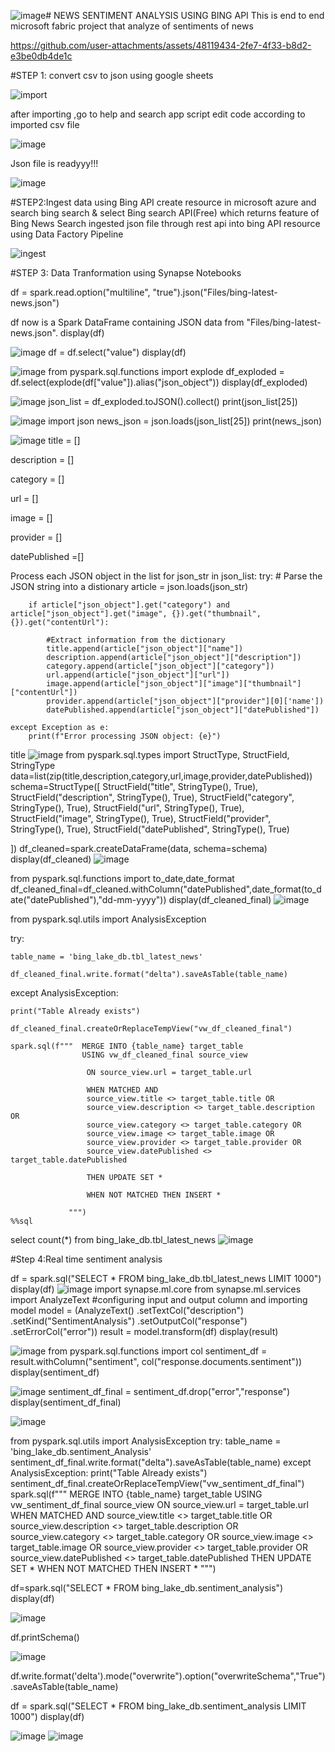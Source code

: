 ![image](https://github.com/user-attachments/assets/a41b9cfe-6d66-4951-bb3a-8a69e132096e)#  NEWS SENTIMENT ANALYSIS USING BING API
This is end to end microsoft fabric project that analyze of sentiments of news

https://github.com/user-attachments/assets/48119434-2fe7-4f33-b8d2-e3be0db4de1c


#STEP 1: convert csv to json using google sheets

![import](https://github.com/user-attachments/assets/6cf0cc03-0b15-4e28-ab10-d188bd820894)

after importing ,go to help and search app script edit code according to imported csv file

![image](https://github.com/user-attachments/assets/2e8310f0-4f22-4f69-861a-ae0290ad2381)

Json file is readyyy!!!

![image](https://github.com/user-attachments/assets/9ad45cdb-22a0-407e-9204-b4fccaf6db5a)

#STEP2:Ingest data using Bing API
create resource in microsoft azure and search bing search & select Bing search API(Free) which returns feature of Bing News Search
ingested json file through rest api into bing API resource using Data Factory Pipeline 

![ingest](https://github.com/user-attachments/assets/b8d59d2b-808d-44b9-a67d-c739c7eef6fe)

#STEP 3: Data Tranformation using Synapse Notebooks 

df = spark.read.option("multiline", "true").json("Files/bing-latest-news.json")

df now is a Spark DataFrame containing JSON data from "Files/bing-latest-news.json".
display(df)

![image](https://github.com/user-attachments/assets/75350b5b-4029-47d9-bbd6-725c917960f6)
df = df.select("value")
display(df)

![image](https://github.com/user-attachments/assets/1dfb5f2b-7d30-4bfc-a507-00a443f842c1)
from pyspark.sql.functions import explode
df_exploded = df.select(explode(df["value"]).alias("json_object"))
display(df_exploded)

![image](https://github.com/user-attachments/assets/79c07309-46f5-4cc2-a498-dcfb2831d05e)
json_list = df_exploded.toJSON().collect()
print(json_list[25])

![image](https://github.com/user-attachments/assets/8f0bd6c8-aedb-4fe3-a80c-e25fef340d02)
import json
news_json = json.loads(json_list[25])
print(news_json)

![image](https://github.com/user-attachments/assets/219437ce-5699-4196-b790-05a0e1fa2640)
title = []

description = []

category = []

url = []

image = []

provider = []

datePublished =[]

Process each JSON object in the list
for json_str in json_list:
    try:
        # Parse the JSON string into a distionary
        article = json.loads(json_str)
        
        if article["json_object"].get("category") and article["json_object"].get("image", {}).get("thumbnail", {}).get("contentUrl"):

            #Extract information from the dictionary
            title.append(article["json_object"]["name"])
            description.append(article["json_object"]["description"])
            category.append(article["json_object"]["category"])
            url.append(article["json_object"]["url"])
            image.append(article["json_object"]["image"]["thumbnail"]["contentUrl"])
            provider.append(article["json_object"]["provider"][0]['name'])
            datePublished.append(article["json_object"]["datePublished"])

    except Exception as e:
        print(f"Error processing JSON object: {e}")
        
  title
  ![image](https://github.com/user-attachments/assets/15576f39-19a6-48c6-8b01-d1bd8d7923d4)
from pyspark.sql.types import StructType, StructField, StringType
data=list(zip(title,description,category,url,image,provider,datePublished))
schema=StructType([
    StructField("title", StringType(), True),
    StructField("description", StringType(), True),
    StructField("category", StringType(), True),
    StructField("url", StringType(), True),
    StructField("image", StringType(), True),
    StructField("provider", StringType(), True),
    StructField("datePublished", StringType(), True)

])
df_cleaned=spark.createDataFrame(data, schema=schema)
display(df_cleaned)
![image](https://github.com/user-attachments/assets/846ccae1-c956-49e5-a78c-2c7082b522ff)

from pyspark.sql.functions import to_date,date_format
df_cleaned_final=df_cleaned.withColumn("datePublished",date_format(to_date("datePublished"),"dd-mm-yyyy"))
display(df_cleaned_final)
![image](https://github.com/user-attachments/assets/4605a94c-e51e-4461-8aaf-9f709f591e06)

from pyspark.sql.utils import AnalysisException

try:

    table_name = 'bing_lake_db.tbl_latest_news'

    df_cleaned_final.write.format("delta").saveAsTable(table_name)

except AnalysisException:

    print("Table Already exists")

    df_cleaned_final.createOrReplaceTempView("vw_df_cleaned_final")

    spark.sql(f"""  MERGE INTO {table_name} target_table
                    USING vw_df_cleaned_final source_view
                     
                     ON source_view.url = target_table.url
                     
                     WHEN MATCHED AND
                     source_view.title <> target_table.title OR
                     source_view.description <> target_table.description OR
                     source_view.category <> target_table.category OR
                     source_view.image <> target_table.image OR
                     source_view.provider <> target_table.provider OR
                     source_view.datePublished <> target_table.datePublished
                     
                     THEN UPDATE SET *
                     
                     WHEN NOT MATCHED THEN INSERT *
                     
                 """)
    %%sql 

select count(*) from bing_lake_db.tbl_latest_news
![image](https://github.com/user-attachments/assets/a63f0681-aaee-475c-b297-7c47480b00f5)

#Step 4:Real time sentiment analysis 

df = spark.sql("SELECT * FROM bing_lake_db.tbl_latest_news LIMIT 1000")
display(df)
![image](https://github.com/user-attachments/assets/57db0b69-0005-47c3-b414-643b06132622)
import synapse.ml.core
from synapse.ml.services import AnalyzeText
#configuring input and output column and importing model
model = (AnalyzeText()
        .setTextCol("description")
        .setKind("SentimentAnalysis")
        .setOutputCol("response")
        .setErrorCol("error"))
result = model.transform(df)
display(result)

![image](https://github.com/user-attachments/assets/e0f0a1e2-df69-4300-b168-a5c76d2671d0)
from pyspark.sql.functions import col
sentiment_df = result.withColumn("sentiment", col("response.documents.sentiment"))
display(sentiment_df)

![image](https://github.com/user-attachments/assets/f84849eb-c76a-431a-8454-a80989a87014)
sentiment_df_final = sentiment_df.drop("error","response")
display(sentiment_df_final)

![image](https://github.com/user-attachments/assets/6aaec8db-cfe1-48c2-9ba3-35452be1f394)

from pyspark.sql.utils import AnalysisException
try:
    table_name = 'bing_lake_db.sentiment_Analysis'
    sentiment_df_final.write.format("delta").saveAsTable(table_name)
except AnalysisException:
    print("Table Already exists")
    sentiment_df_final.createOrReplaceTempView("vw_sentiment_df_final")
    spark.sql(f"""  MERGE INTO {table_name} target_table
                    USING vw_sentiment_df_final source_view
                     ON source_view.url = target_table.url
                     WHEN MATCHED AND
                     source_view.title <> target_table.title OR
                     source_view.description <> target_table.description OR
                     source_view.category <> target_table.category OR
                     source_view.image <> target_table.image OR
                     source_view.provider <> target_table.provider OR
                     source_view.datePublished <> target_table.datePublished
                     THEN UPDATE SET *
                     WHEN NOT MATCHED THEN INSERT *
                 """)
                 
df=spark.sql("SELECT * FROM bing_lake_db.sentiment_analysis")
display(df)

![image](https://github.com/user-attachments/assets/3a8fc668-373a-4fe6-9132-c580b11c17c7)

df.printSchema()

![image](https://github.com/user-attachments/assets/89907507-7def-4ccc-bbe0-8f1def564b4c)

df.write.format('delta').mode("overwrite").option("overwriteSchema","True").saveAsTable(table_name)

df = spark.sql("SELECT * FROM bing_lake_db.sentiment_analysis LIMIT 1000")
display(df)

![image](https://github.com/user-attachments/assets/fc81a60d-0bbb-4fa8-a7d2-667ef33218e6)
![image](https://github.com/user-attachments/assets/b26ce934-7a3a-4f46-a373-37fd87b8b0be)

















